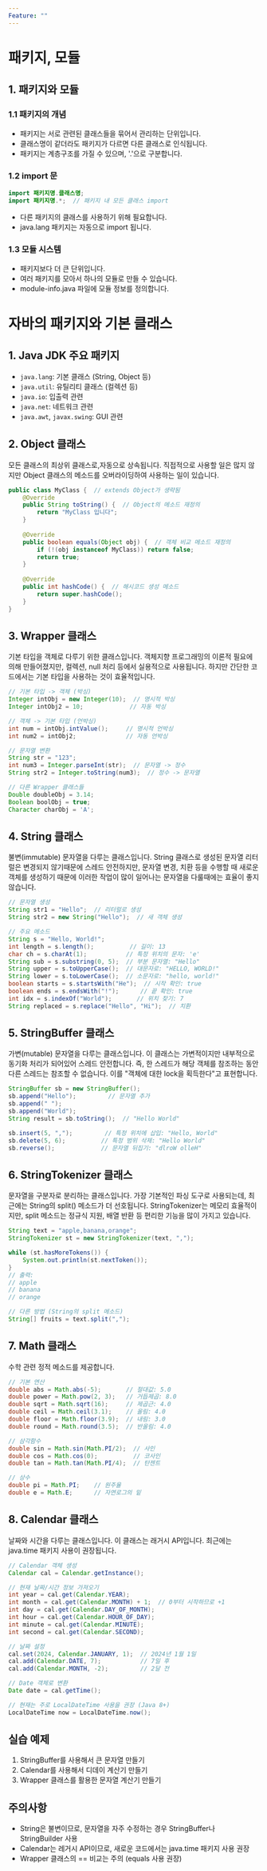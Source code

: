 ```yaml
---
Feature: ""
---
```


# 패키지, 모듈

## 1. 패키지와 모듈

### 1.1 패키지의 개념
- 패키지는 서로 관련된 클래스들을 묶어서 관리하는 단위입니다.
- 클래스명이 같더라도 패키지가 다르면 다른 클래스로 인식됩니다.
- 패키지는 계층구조를 가질 수 있으며, '.'으로 구분합니다.

### 1.2 import 문
```java
import 패키지명.클래스명;
import 패키지명.*;  // 패키지 내 모든 클래스 import
```
- 다른 패키지의 클래스를 사용하기 위해 필요합니다.
- java.lang 패키지는 자동으로 import 됩니다.

### 1.3 모듈 시스템
- 패키지보다 더 큰 단위입니다.
- 여러 패키지를 모아서 하나의 모듈로 만들 수 있습니다.
- module-info.java 파일에 모듈 정보를 정의합니다.

# 자바의 패키지와 기본 클래스

## 1.  Java JDK 주요 패키지
- `java.lang`: 기본 클래스 (String, Object 등)
- `java.util`: 유틸리티 클래스 (컬렉션 등)
- `java.io`: 입출력 관련
- `java.net`: 네트워크 관련
- `java.awt`, `javax.swing`: GUI 관련

## 2. Object 클래스
모든 클래스의 최상위 클래스로,자동으로 상속됩니다.
직접적으로 사용할 일은 많지 않지만 Object 클래스의 메소드를 오버라이딩하여 사용하는 일이 있습니다.

```java
public class MyClass {  // extends Object가 생략됨
    @Override
    public String toString() {  // Object의 메소드 재정의
        return "MyClass 입니다";
    }
    
    @Override
    public boolean equals(Object obj) {  // 객체 비교 메소드 재정의
        if (!(obj instanceof MyClass)) return false;
        return true;
    }
    
    @Override
    public int hashCode() {  // 해시코드 생성 메소드
        return super.hashCode();
    }
}
```

## 3. Wrapper 클래스
기본 타입을 객체로 다루기 위한 클래스입니다. 객체지향 프로그래밍의 이론적 필요에 의해 만들어졌지만, 컬렉션, null 처리 등에서 실용적으로 사용됩니다.
하지만 간단한 코드에서는 기본 타입을 사용하는 것이 효율적입니다.

```java
// 기본 타입 -> 객체 (박싱)
Integer intObj = new Integer(10);  // 명시적 박싱
Integer intObj2 = 10;             // 자동 박싱

// 객체 -> 기본 타입 (언박싱)
int num = intObj.intValue();     // 명시적 언박싱
int num2 = intObj2;              // 자동 언박싱

// 문자열 변환
String str = "123";
int num3 = Integer.parseInt(str);  // 문자열 -> 정수
String str2 = Integer.toString(num3);  // 정수 -> 문자열

// 다른 Wrapper 클래스들
Double doubleObj = 3.14;
Boolean boolObj = true;
Character charObj = 'A';
```

## 4. String 클래스
불변(immutable) 문자열을 다루는 클래스입니다. String 클래스로 생성된 문자열 리터럴은 변경되지 않기때문에 스레드 안전하지만, 문자열 변경, 치환 등을 수행할 때 새로운 객체를 생성하기 때문에 이러한 작업이 많이 일어나는 문자열을 다룰때에는 효율이 좋지 않습니다.

```java
// 문자열 생성
String str1 = "Hello";  // 리터럴로 생성
String str2 = new String("Hello");  // 새 객체 생성

// 주요 메소드
String s = "Hello, World!";
int length = s.length();          // 길이: 13
char ch = s.charAt(1);           // 특정 위치의 문자: 'e'
String sub = s.substring(0, 5);  // 부분 문자열: "Hello"
String upper = s.toUpperCase();  // 대문자로: "HELLO, WORLD!"
String lower = s.toLowerCase();  // 소문자로: "hello, world!"
boolean starts = s.startsWith("He");  // 시작 확인: true
boolean ends = s.endsWith("!");      // 끝 확인: true
int idx = s.indexOf("World");       // 위치 찾기: 7
String replaced = s.replace("Hello", "Hi");  // 치환
```

## 5. StringBuffer 클래스
가변(mutable) 문자열을 다루는 클래스입니다. 이 클래스는 가변적이지만 내부적으로 동기화 처리가 되어있어 스레드 안전합니다. 즉, 한 스레드가 해당 객체를 참조하는 동안 다른 스레드는 참조할 수 없습니다. 이를 "객체에 대한 lock을 획득한다"고 표현합니다.

```java
StringBuffer sb = new StringBuffer();
sb.append("Hello");         // 문자열 추가
sb.append(" ");
sb.append("World");
String result = sb.toString();  // "Hello World"

sb.insert(5, ",");         // 특정 위치에 삽입: "Hello, World"
sb.delete(5, 6);          // 특정 범위 삭제: "Hello World"
sb.reverse();             // 문자열 뒤집기: "dlroW olleH"
```

## 6. StringTokenizer 클래스
문자열을 구분자로 분리하는 클래스입니다. 가장 기본적인 파싱 도구로 사용되는데, 최근에는 String의 split() 메소드가 더 선호됩니다. 
StringTokenizer는 메모리 효율적이지만, split 메소드는 정규식 지원, 배열 반환 등 편리한 기능을 많이 가지고 있습니다.

```java
String text = "apple,banana,orange";
StringTokenizer st = new StringTokenizer(text, ",");

while (st.hasMoreTokens()) {
    System.out.println(st.nextToken());
}
// 출력:
// apple
// banana
// orange

// 다른 방법 (String의 split 메소드)
String[] fruits = text.split(",");
```

## 7. Math 클래스
수학 관련 정적 메소드를 제공합니다.

```java
// 기본 연산
double abs = Math.abs(-5);       // 절대값: 5.0
double power = Math.pow(2, 3);   // 거듭제곱: 8.0
double sqrt = Math.sqrt(16);     // 제곱근: 4.0
double ceil = Math.ceil(3.1);    // 올림: 4.0
double floor = Math.floor(3.9);  // 내림: 3.0
double round = Math.round(3.5);  // 반올림: 4.0

// 삼각함수
double sin = Math.sin(Math.PI/2);  // 사인
double cos = Math.cos(0);          // 코사인
double tan = Math.tan(Math.PI/4);  // 탄젠트

// 상수
double pi = Math.PI;    // 원주율
double e = Math.E;      // 자연로그의 밑
```

## 8. Calendar 클래스
날짜와 시간을 다루는 클래스입니다. 이 클래스는 래거시 API입니다. 최근에는 java.time 패키지 사용이 권장됩니다.

```java
// Calendar 객체 생성
Calendar cal = Calendar.getInstance();

// 현재 날짜/시간 정보 가져오기
int year = cal.get(Calendar.YEAR);
int month = cal.get(Calendar.MONTH) + 1;  // 0부터 시작하므로 +1
int day = cal.get(Calendar.DAY_OF_MONTH);
int hour = cal.get(Calendar.HOUR_OF_DAY);
int minute = cal.get(Calendar.MINUTE);
int second = cal.get(Calendar.SECOND);

// 날짜 설정
cal.set(2024, Calendar.JANUARY, 1);  // 2024년 1월 1일
cal.add(Calendar.DATE, 7);           // 7일 후
cal.add(Calendar.MONTH, -2);         // 2달 전

// Date 객체로 변환
Date date = cal.getTime();

// 현재는 주로 LocalDateTime 사용을 권장 (Java 8+)
LocalDateTime now = LocalDateTime.now();
```

## 실습 예제
1. StringBuffer를 사용해서 큰 문자열 만들기
2. Calendar를 사용해서 디데이 계산기 만들기
3. Wrapper 클래스를 활용한 문자열 계산기 만들기

## 주의사항
- String은 불변이므로, 문자열을 자주 수정하는 경우 StringBuffer나 StringBuilder 사용
- Calendar는 레거시 API이므로, 새로운 코드에서는 java.time 패키지 사용 권장
- Wrapper 클래스의 == 비교는 주의 (equals 사용 권장)